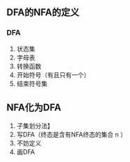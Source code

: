 ## DFA的NFA的定义

### DFA

1. 状态集
2. 字母表
3. 转换函数  
4. 开始符号（有且只有一个）
5. 结束符号集

### 

## NFA化为DFA

1. 子集划分法】
2. 写DFA（终态是含有NFA终态的集合  n  ）
3. 不妨定义
4. 画DFA

## 